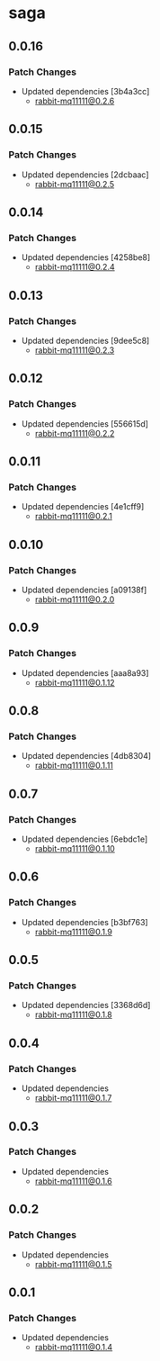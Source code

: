 # saga

## 0.0.16

### Patch Changes

-   Updated dependencies [3b4a3cc]
    -   rabbit-mq11111@0.2.6

## 0.0.15

### Patch Changes

-   Updated dependencies [2dcbaac]
    -   rabbit-mq11111@0.2.5

## 0.0.14

### Patch Changes

-   Updated dependencies [4258be8]
    -   rabbit-mq11111@0.2.4

## 0.0.13

### Patch Changes

-   Updated dependencies [9dee5c8]
    -   rabbit-mq11111@0.2.3

## 0.0.12

### Patch Changes

-   Updated dependencies [556615d]
    -   rabbit-mq11111@0.2.2

## 0.0.11

### Patch Changes

-   Updated dependencies [4e1cff9]
    -   rabbit-mq11111@0.2.1

## 0.0.10

### Patch Changes

-   Updated dependencies [a09138f]
    -   rabbit-mq11111@0.2.0

## 0.0.9

### Patch Changes

-   Updated dependencies [aaa8a93]
    -   rabbit-mq11111@0.1.12

## 0.0.8

### Patch Changes

-   Updated dependencies [4db8304]
    -   rabbit-mq11111@0.1.11

## 0.0.7

### Patch Changes

-   Updated dependencies [6ebdc1e]
    -   rabbit-mq11111@0.1.10

## 0.0.6

### Patch Changes

-   Updated dependencies [b3bf763]
    -   rabbit-mq11111@0.1.9

## 0.0.5

### Patch Changes

-   Updated dependencies [3368d6d]
    -   rabbit-mq11111@0.1.8

## 0.0.4

### Patch Changes

-   Updated dependencies
    -   rabbit-mq11111@0.1.7

## 0.0.3

### Patch Changes

-   Updated dependencies
    -   rabbit-mq11111@0.1.6

## 0.0.2

### Patch Changes

-   Updated dependencies
    -   rabbit-mq11111@0.1.5

## 0.0.1

### Patch Changes

-   Updated dependencies
    -   rabbit-mq11111@0.1.4
